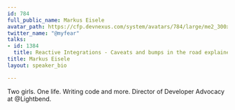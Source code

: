 ```yaml
---
id: 784
full_public_name: Markus Eisele
avatar_path: https://cfp.devnexus.com/system/avatars/784/large/me2_300x300.jpg?1505980054
twitter_name: "@myfear"
talks:
- id: 1384
  title: Reactive Integrations - Caveats and bumps in the road explained
title: Markus Eisele
layout: speaker_bio

---
```

Two girls. One life. Writing code and more. Director of Developer Advocacy at @Lightbend.
